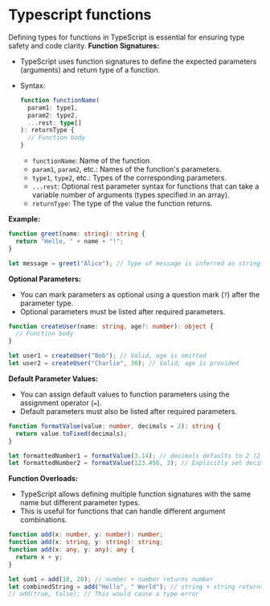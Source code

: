 # Typescript functions

Defining types for functions in TypeScript is essential for ensuring type safety and code clarity.
**Function Signatures:**

- TypeScript uses function signatures to define the expected parameters (arguments) and return type of a function.
- Syntax:

  ```typescript
  function functionName(
    param1: type1,
    param2: type2,
    ...rest: type[]
  ): returnType {
    // Function body
  }
  ```

  - `functionName`: Name of the function.
  - `param1`, `param2`, etc.: Names of the function's parameters.
  - `type1`, `type2`, etc.: Types of the corresponding parameters.
  - `...rest`: Optional rest parameter syntax for functions that can take a variable number of arguments (types specified in an array).
  - `returnType`: The type of the value the function returns.

**Example:**

```typescript
function greet(name: string): string {
  return "Hello, " + name + "!";
}

let message = greet("Alice"); // Type of message is inferred as string
```

**Optional Parameters:**

- You can mark parameters as optional using a question mark (`?`) after the parameter type.
- Optional parameters must be listed after required parameters.

```typescript
function createUser(name: string, age?: number): object {
  // Function body
}

let user1 = createUser("Bob"); // Valid, age is omitted
let user2 = createUser("Charlie", 30); // Valid, age is provided
```

**Default Parameter Values:**

- You can assign default values to function parameters using the assignment operator (`=`).
- Default parameters must also be listed after required parameters.

```typescript
function formatValue(value: number, decimals = 2): string {
  return value.toFixed(decimals);
}

let formattedNumber1 = formatValue(3.14); // decimals defaults to 2 (2 decimal places)
let formattedNumber2 = formatValue(123.456, 3); // Explicitly set decimals to 3
```

**Function Overloads:**

- TypeScript allows defining multiple function signatures with the same name but different parameter types.
- This is useful for functions that can handle different argument combinations.

```typescript
function add(x: number, y: number): number;
function add(x: string, y: string): string;
function add(x: any, y: any): any {
  return x + y;
}

let sum1 = add(10, 20); // number + number returns number
let combinedString = add("Hello", " World"); // string + string returns string
// add(true, false); // This would cause a type error
```
